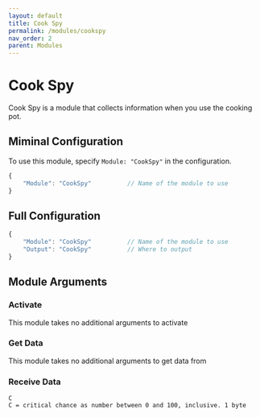 ```yaml
---
layout: default
title: Cook Spy
permalink: /modules/cookspy
nav_order: 2
parent: Modules
---
```


# Cook Spy
Cook Spy is a module that collects information when you use the cooking pot.

## Miminal Configuration
To use this module, specify `Module: "CookSpy"` in the configuration.
```js
{
    "Module": "CookSpy"          // Name of the module to use
}
```

## Full Configuration
```js
{
    "Module": "CookSpy"          // Name of the module to use
    "Output": "CookSpy"          // Where to output
}
```

## Module Arguments
### Activate
This module takes no additional arguments to activate

### Get Data
This module takes no additional arguments to get data from

### Receive Data
```
C
C = critical chance as number between 0 and 100, inclusive. 1 byte
```
